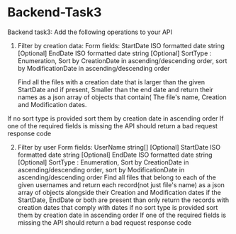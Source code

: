 # Backend-Task3

Backend task3:
Add the following operations to your API 
1. Filter by creation data:
	Form fields:
	StartDate ISO formatted date string
	[Optional] EndDate ISO formatted date string
	[Optional] SortType : Enumeration, 
Sort by CreationDate in ascending/descending order, 
sort by ModificationDate in ascending/descending order

	Find all the files with a creation date that is larger than the given StartDate and if present, Smaller than the end date and return their names as a json array of objects that contain(
	The file's name, Creation and Modification dates.

 If no sort type is provided sort them by creation date in ascending order
	If one of the required fields is missing the API should return a bad request response code


2. Filter by user
	Form fields:
	UserName string[] 
	[Optional] StartDate ISO formatted date string 
	[Optional] EndDate ISO formatted date string
	[Optional] SortType : Enumeration, Sort by CreationDate in ascending/descending order, sort by ModificationDate in ascending/descending order
	Find all files that belong to each of the given usernames and return each record(not just file's name) as a json array of objects alongside their Creation and Modification dates 
	if the StartDate, EndDate or both are present than only return the records with creation dates that comply with dates
	if no sort type is provided sort them by creation date in ascending order
	If one of the required fields is missing the API should return a bad request response code
